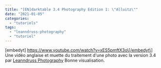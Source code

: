 ```yaml
---
title: "[EN]darktable 3.4 Photography Edition 1: \"Alluitz\""
date: "2021-01-05"
categories: 
  - "tutoriels"
tags: 
  - "leanndruss-photography"
  - "tutoriel"
---
```


\[embedyt\] https://www.youtube.com/watch?v=xES5pmftX3o\[/embedyt\] Une vidéo anglaise et muette du traitement d'une photo avec la version 3.4 par [Leanndruss Photography](https://www.youtube.com/channel/UCjQYrYEwWGqxvofPye16tTQ) Bonne visualisation.
